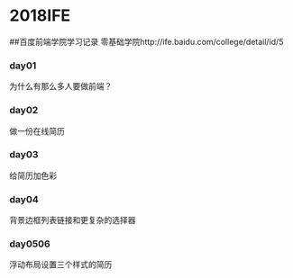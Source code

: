 # 2018IFE

##百度前端学院学习记录
零基础学院http://ife.baidu.com/college/detail/id/5       

### day01
为什么有那么多人要做前端？
### day02
做一份在线简历
### day03
给简历加色彩
### day04
背景边框列表链接和更复杂的选择器
### day0506
浮动布局设置三个样式的简历
